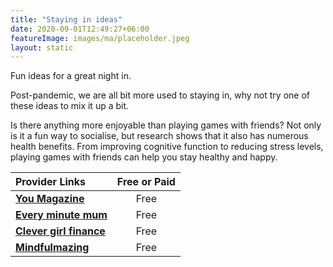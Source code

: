 ```yaml
---
title: "Staying in ideas"
date: 2020-09-01T12:49:27+06:00
featureImage: images/ma/placeholder.jpeg
layout: static
---
```


Fun ideas for a great night in.

Post-pandemic, we are all bit more used to staying in, why not try one of these ideas to mix it up a bit.

Is there anything more enjoyable than playing games with friends? Not only is it a fun way to socialise, but research shows that it also has numerous health benefits. From improving cognitive function to reducing stress levels, playing games with friends can help you stay healthy and happy.

| Provider Links      | Free or Paid  |  
| :-----------          | :--------------:      |  
| [**You Magazine**](https://www.you.co.uk/night-in-ideas/) | Free | 
| [**Every minute mum**](https://everyminutemum.com/family-night-ideas/) | Free | 
| [**Clever girl finance**](https://www.clevergirlfinance.com/blog/family-night-ideas/) | Free | 
| [**Mindfulmazing**](https://www.mindfulmazing.com/45-fun-family-night-ideas-the-entire-family-will-love/) | Free | 
  

<br/><br/>






